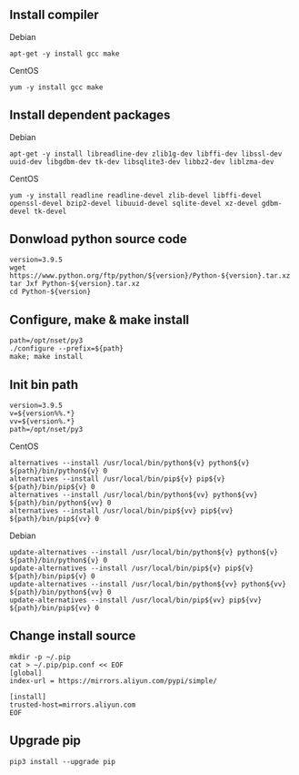 ## Install compiler
Debian
```
apt-get -y install gcc make
```
CentOS
```
yum -y install gcc make
```

## Install dependent packages
Debian
```
apt-get -y install libreadline-dev zlib1g-dev libffi-dev libssl-dev uuid-dev libgdbm-dev tk-dev libsqlite3-dev libbz2-dev liblzma-dev
```
CentOS
```
yum -y install readline readline-devel zlib-devel libffi-devel openssl-devel bzip2-devel libuuid-devel sqlite-devel xz-devel gdbm-devel tk-devel
```
## Donwload python source code
```
version=3.9.5
wget  https://www.python.org/ftp/python/${version}/Python-${version}.tar.xz
tar Jxf Python-${version}.tar.xz
cd Python-${version}
```

## Configure, make & make install
```
path=/opt/nset/py3
./configure --prefix=${path}
make; make install
```

## Init bin path
```
version=3.9.5
v=${version%%.*}
vv=${version%.*}
path=/opt/nset/py3
```
CentOS
```
alternatives --install /usr/local/bin/python${v} python${v} ${path}/bin/python${v} 0
alternatives --install /usr/local/bin/pip${v} pip${v} ${path}/bin/pip${v} 0
alternatives --install /usr/local/bin/python${vv} python${vv} ${path}/bin/python${vv} 0
alternatives --install /usr/local/bin/pip${vv} pip${vv} ${path}/bin/pip${vv} 0
```
Debian
```
update-alternatives --install /usr/local/bin/python${v} python${v} ${path}/bin/python${v} 0
update-alternatives --install /usr/local/bin/pip${v} pip${v} ${path}/bin/pip${v} 0
update-alternatives --install /usr/local/bin/python${vv} python${vv} ${path}/bin/python${vv} 0
update-alternatives --install /usr/local/bin/pip${vv} pip${vv} ${path}/bin/pip${vv} 0
```

## Change install source
```
mkdir -p ~/.pip
cat > ~/.pip/pip.conf << EOF
[global]
index-url = https://mirrors.aliyun.com/pypi/simple/

[install]
trusted-host=mirrors.aliyun.com
EOF
```

## Upgrade pip
```
pip3 install --upgrade pip
```
